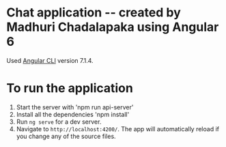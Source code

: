 # Chat application -- created by Madhuri Chadalapaka using Angular 6

Used [Angular CLI](https://github.com/angular/angular-cli) version 7.1.4.

# To run the application

1. Start the server with 'npm run api-server' 
2. Install all the dependencies 'npm install'
3. Run `ng serve` for a dev server. 
4. Navigate to `http://localhost:4200/`. The app will automatically reload if you change any of the source files.


